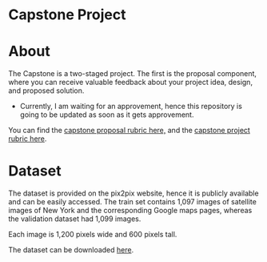 # Capstone Project

# About

The Capstone is a two-staged project. The first is the proposal component, where you can receive valuable feedback about your project idea, design, and proposed solution. 
* Currently, I am waiting for an approvement, hence this repository is going to be updated as soon as it gets approvement.

You can find the [capstone proposal rubric here,](https://review.udacity.com/#!/rubrics/410/view) and the [capstone project rubric here](https://review.udacity.com/#!/rubrics/108/view).

# Dataset

The dataset is provided on the pix2pix website, hence it is publicly available and can be easily accessed. The train set contains 1,097 images of satellite images of New York and the corresponding Google maps pages, whereas the validation dataset had 1,099 images.

Each image is 1,200 pixels wide and 600 pixels tall.

The dataset can be downloaded [here](http://efrosgans.eecs.berkeley.edu/pix2pix/datasets/maps.tar.gz).
